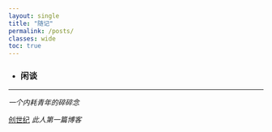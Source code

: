 ```yaml
---
layout: single
title: "随记"
permalink: /posts/
classes: wide
toc: true
---
```


- ### 闲谈
***
*一个内耗青年的碎碎念*

[创世纪](/posts/Test/)    *此人第一篇博客*
